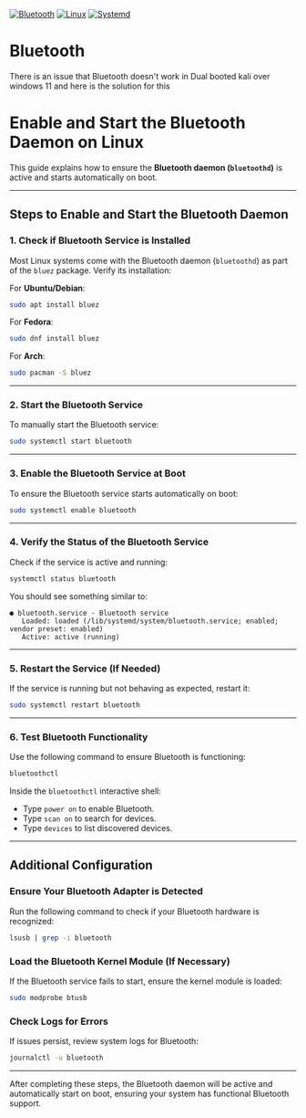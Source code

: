 [![Bluetooth](https://img.shields.io/badge/Bluetooth-0078D7?style=for-the-badge&logo=bluetooth&logoColor=white)](#)
[![Linux](https://img.shields.io/badge/Linux-FCC624?style=for-the-badge&logo=linux&logoColor=black)](#)
[![Systemd](https://img.shields.io/badge/Systemd-003B57?style=for-the-badge&logo=systemd&logoColor=white)](#)

# Bluetooth
There is an issue that Bluetooth doesn't work in Dual booted kali over windows 11 and here is the solution for this

# Enable and Start the Bluetooth Daemon on Linux

This guide explains how to ensure the **Bluetooth daemon (`bluetoothd`)** is active and starts automatically on boot.

---

## Steps to Enable and Start the Bluetooth Daemon

### 1. Check if Bluetooth Service is Installed
Most Linux systems come with the Bluetooth daemon (`bluetoothd`) as part of the `bluez` package. Verify its installation:

For **Ubuntu/Debian**:
```bash
sudo apt install bluez
```

For **Fedora**:
```bash
sudo dnf install bluez
```

For **Arch**:
```bash
sudo pacman -S bluez
```

---

### 2. Start the Bluetooth Service
To manually start the Bluetooth service:
```bash
sudo systemctl start bluetooth
```

---

### 3. Enable the Bluetooth Service at Boot
To ensure the Bluetooth service starts automatically on boot:
```bash
sudo systemctl enable bluetooth
```

---

### 4. Verify the Status of the Bluetooth Service
Check if the service is active and running:
```bash
systemctl status bluetooth
```
You should see something similar to:
```
● bluetooth.service - Bluetooth service
   Loaded: loaded (/lib/systemd/system/bluetooth.service; enabled; vendor preset: enabled)
   Active: active (running)
```

---

### 5. Restart the Service (If Needed)
If the service is running but not behaving as expected, restart it:
```bash
sudo systemctl restart bluetooth
```

---

### 6. Test Bluetooth Functionality
Use the following command to ensure Bluetooth is functioning:
```bash
bluetoothctl
```
Inside the `bluetoothctl` interactive shell:
- Type `power on` to enable Bluetooth.
- Type `scan on` to search for devices.
- Type `devices` to list discovered devices.

---

## Additional Configuration

### Ensure Your Bluetooth Adapter is Detected
Run the following command to check if your Bluetooth hardware is recognized:
```bash
lsusb | grep -i bluetooth
```

### Load the Bluetooth Kernel Module (If Necessary)
If the Bluetooth service fails to start, ensure the kernel module is loaded:
```bash
sudo modprobe btusb
```

### Check Logs for Errors
If issues persist, review system logs for Bluetooth:
```bash
journalctl -u bluetooth
```

---

After completing these steps, the Bluetooth daemon will be active and automatically start on boot, ensuring your system has functional Bluetooth support.
